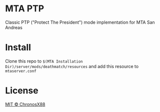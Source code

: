 # MTA PTP

Classic PTP ("Protect The President") mode implementation for MTA San Andreas 

# Install

Clone this repo to `$(MTA Installation Dir)/server/mods/deathmatch/resources` and add this resource to `mtaserver.conf`

# License

[MIT © ChronosX88](./LICENSE)